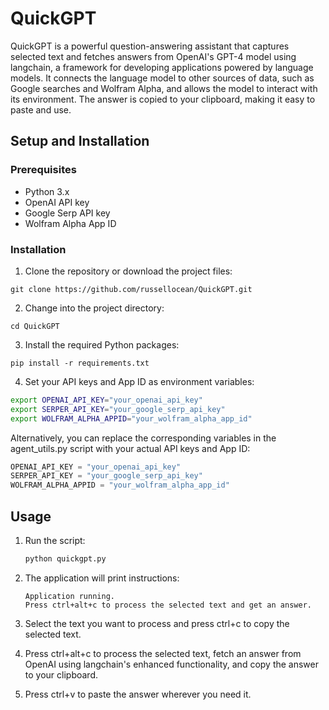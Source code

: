 # QuickGPT

QuickGPT is a powerful question-answering assistant that captures selected text and fetches answers from OpenAI's GPT-4 model using langchain, a framework for developing applications powered by language models. It connects the language model to other sources of data, such as Google searches and Wolfram Alpha, and allows the model to interact with its environment. The answer is copied to your clipboard, making it easy to paste and use.

## Setup and Installation

### Prerequisites

- Python 3.x
- OpenAI API key
- Google Serp API key
- Wolfram Alpha App ID

### Installation

1. Clone the repository or download the project files:

```
git clone https://github.com/russellocean/QuickGPT.git
```

2. Change into the project directory:
```
cd QuickGPT
```

3. Install the required Python packages:

```
pip install -r requirements.txt
```

4. Set your API keys and App ID as environment variables:

```bash
export OPENAI_API_KEY="your_openai_api_key"
export SERPER_API_KEY="your_google_serp_api_key"
export WOLFRAM_ALPHA_APPID="your_wolfram_alpha_app_id"
```
Alternatively, you can replace the corresponding variables in the agent_utils.py script with your actual API keys and App ID:

```python
OPENAI_API_KEY = "your_openai_api_key"
SERPER_API_KEY = "your_google_serp_api_key"
WOLFRAM_ALPHA_APPID = "your_wolfram_alpha_app_id"
```

## Usage

1. Run the script:
   ```python
   python quickgpt.py
   ```
2. The application will print instructions:
   ```
   Application running.
   Press ctrl+alt+c to process the selected text and get an answer.
   ```
3. Select the text you want to process and press ctrl+c to copy the selected text.

4. Press ctrl+alt+c to process the selected text, fetch an answer from OpenAI using langchain's enhanced functionality, and copy the answer to your clipboard.

5. Press ctrl+v to paste the answer wherever you need it.

